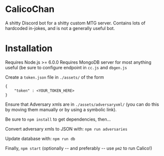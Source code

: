 # CalicoChan
A shitty Discord bot for a shitty custom MTG server. Contains lots of hardcoded in-jokes, and is not a generally useful bot.

# Installation
Requires Node.js >= 6.0.0
Requires MongoDB server for most anything useful (be sure to configure endpoint in `cc.js` and `dbgen.js`

Create a `token.json` file in `./assets/` of the form
```
{
    "token" : <YOUR_TOKEN_HERE>
}
```

Ensure that Adversary xmls are in `./assets/adversaryxml/` (you can do this by moving them manually or by using a symbolic link).

Be sure to `npm install` to get dependencies, then...

Convert adversary xmls to JSON with:
`npm run adversaries`

Update database with:
`npm run db`

Finally,
`npm start` (optionally -- and preferably -- use `pm2` to run Calico!)
